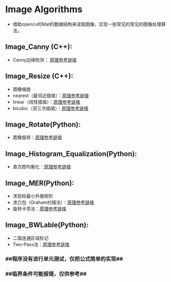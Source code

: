 # Image Algorithms
- 借助opencv的Mat的数据结构来读取图像，实现一些常见的常见的图像处理算法。

## Image_Canny (C++): 
- Canny边缘检测： [原理参考链接](https://blog.csdn.net/jia20003/article/details/41173767)

## Image_Resize (C++):
- 图像缩放
- nearest（最邻近插值）：[原理参考链接](https://www.cnblogs.com/korbin/p/5612427.html)
- linear（线性插值）：[原理参考链接](https://www.cnblogs.com/korbin/p/5612427.html)
- bicubic（双三次插值）：[原理参考链接](https://blog.csdn.net/u010979495/article/details/78428898)

## Image_Rotate(Python):
- 图像旋转：[原理参考链接](https://blog.csdn.net/linshanxian/article/details/68944748)

## Image_Histogram_Equalization(Python):
- 直方图均衡化：[原理参考链接](https://www.cnblogs.com/tianyalu/p/5687782.html)

## Image_MER(Python):
- 求目标最小外接矩形
- 求凸包（Graham扫描法）：[原理参考链接](https://www.cnblogs.com/Booble/archive/2011/03/10/1980089.html)
- 旋转卡壳法：[原理参考链接](https://blog.csdn.net/hanchengxi/article/details/8639476)

## Image_BWLable(Python):
- 二值连通区域标记
- Two-Pass法：[原理参考链接](https://blog.csdn.net/hemeinvyiqiluoben/article/details/39854315)

### ##程序没有进行单元测试，仅把公式简单的实现##
### ##临界条件可能报错，仅供参考##
